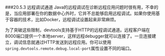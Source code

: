 ###20.5.3 远程调试通道
Java的远程调试在诊断远程应用问题时很有用，不幸的是，当应用部署在你的数据中心外时，它并不总能够启用远程调试。如果你使用基于容器的技术，比如Docker，远程调试设置起来非常麻烦。

为了突破这些限制，devtools支持基于HTTP的远程调试通道。远程客户端在8000端口提供一个本地server，这样远程debugger就可以连接了。一旦连接建立，调试信息就通过HTTP发送到远程应用。你可以使用`spring.devtools.remote.debug.local-port`属性设置不同的端口。
